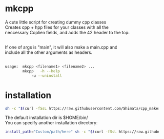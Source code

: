 # mkcpp
A cute little script for creating dummy cpp classes <br>
Creates cpp + hpp files for your classes with all the <br>
neccessary Coplien fields, and adds the 42 header to the top. <br><br>

If one of args is "main", it will also make a main.cpp and <br>include all the other arguments as headers. <br><br>

```bash
usage:	mkcpp <filename1> <filename2> ...
		mkcpp	-h --help
			-u --uninstall
```

# installation
```bash
sh -c "$(curl -fSsL https://raw.githubusercontent.com/Shimata/cpp_maker/master/install.sh)"
```
The default installation dir is $HOME/bin/<br>
You can specify another installation directory: <br>
```bash
install_path="Custom/path/here" sh -c "$(curl -fSsL https://raw.githubusercontent.com/Shimata/cpp_maker/master/install.sh)"
```
